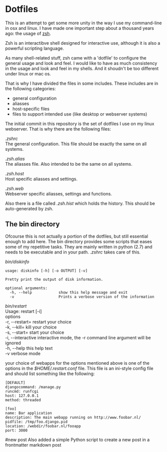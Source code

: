 # Dotfiles

This is an attempt to get some more unity in the way I use my command-line in osx and linux. I have made one important step about a thousand years ago: the usage of [zsh](http://www.zsh.org/).

Zsh is an interactibve shell designed for interactive use, although it is also a powerful scripting language.

As many shell-related stuff, zsh came with a 'dotfile' to configure the general usage and look and feel. I would like to have as much consistency in the usage and look and feel in my shells. And it shoudn't be too different under linux or mac os.

That is why I have divided the files in some includes. These includes are in the following categories:

* general configuration
* aliasses
* host-specific files
* files to support intended use (like desktop or webserver systems)

The initial commit in this repository is the set of dotfiles I use on my linux webserver. That is why there are the following files:

*.zshrc*  
The general configuration. This file should be exactly the same on all systems.

*.zsh.alias*  
The aliasses file. Also intended to be the same on all systems.

*.zsh.host*  
Host specific aliasses and settings.

*.zsh.web*  
Webserver specific aliasses, settings and functions.

Also there is a file called *.zsh.hist* which holds the history. This should be auto-generated by zsh.

## The bin directory
Ofcourse this is not actually a portion of the dotfiles, but still essential enough to add here. The bin directory provides some scripts that eases some of my repetitive tasks. They are mainly written in python (2.7) and needs to be executable and in your path. *.zshrc* takes care of this.

*bin/diskinfo*  

	usage: diskinfo [-h] [-o OUTPUT] [-v]  

	Pretty print the output of disk information.  

	optional arguments:  
	  -h, --help            show this help message and exit  
	  -v                    Prints a verbose version of the information  

*bin/restart*  
	Usage: restart [-i]  
	options  
  	-r, --restart=      restart your choice  
  	-k, --kill=         kill your choice  
  	-s, --start=        start your choice  
  	-i, --interactive   interactive mode, the -r command line argument will be ignored  
  	-h, --help          this help text  
  	-v                  verbose mode  

your choice of webapps for the options mentioned above is one of the options in the *$HOME/.restart.conf* file.
This file is an ini-style config file and should list something like the following:  
  
	[DEFAULT]  
	djangocommand: /manage.py  
	runcmd: runfcgi  
	host: 127.0.0.1  
	method: threaded  
	
	[foo]  
	name: Bar application  
	description: The main webapp running on http://www.foobar.nl/  
	pidfile: /tmp/foo.django.pid  
	location: /webdir/foobar.nl/fooapp  
	port: 3000  

#new post
Also added a simple Python script to create a new post in a frontmatter markdown post

